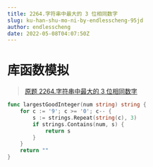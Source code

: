 ```yaml
---
title: 2264.字符串中最大的 3 位相同数字
slug: ku-han-shu-mo-ni-by-endlesscheng-95jd
author: endlesscheng
date: 2022-05-08T04:07:50Z
---
```

# 库函数模拟
 
> [原题 2264.字符串中最大的 3 位相同数字](https://leetcode.cn/problems/largest-3-same-digit-number-in-string)
```go
func largestGoodInteger(num string) string {
	for c := '9'; c >= '0'; c-- {
		s := strings.Repeat(string(c), 3)
		if strings.Contains(num, s) {
			return s
		}
	}
	return ""
}
```

